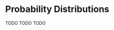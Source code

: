 # Probability Distributions

[//]: # (TODO)
<web-summary>TODO</web-summary>
<card-summary>TODO</card-summary>
<link-summary>TODO</link-summary>